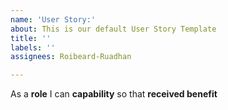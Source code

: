 ```yaml
---
name: 'User Story:'
about: This is our default User Story Template
title: ''
labels: ''
assignees: Roibeard-Ruadhan

---
```


As a **role** I can **capability** so that **received benefit**
